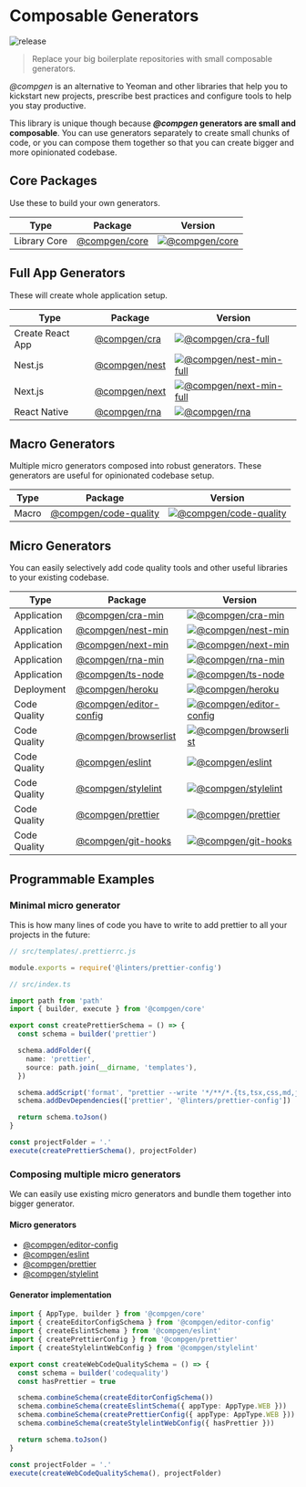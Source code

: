 # Composable Generators

![release](https://github.com/developer239/compgen/workflows/release/badge.svg)

> Replace your big boilerplate repositories with small composable generators.

_@compgen_ is an alternative to Yeoman and other libraries that help you to kickstart new projects, prescribe best practices and configure tools to help you stay productive.

This library is unique though because **_@compgen_ generators are small and composable**. You can use generators separately to create small chunks of code, or you can compose them together so that you can create bigger and more opinionated codebase.

## Core Packages

Use these to build your own generators.

| Type         | Package                             | Version                                  |
| ------------ | ----------------------------------- | ---------------------------------------- |
| Library Core | [@compgen/core](packages/core/core) | [![@compgen/core][core-badge]][core-npm] |

## Full App Generators

These will create whole application setup.

| Type             | Package                                         | Version                                                     |
| ---------------- | ----------------------------------------------- | ----------------------------------------------------------- |
| Create React App | [@compgen/cra](packages/macro-generators/cra)   | [![@compgen/cra-full][cra-full-badge]][cra-full-npm]        |
| Nest.js          | [@compgen/nest](packages/macro-generators/nest) | [![@compgen/nest-min-full][nest-full-badge]][nest-full-npm] |
| Next.js          | [@compgen/next](packages/macro-generators/next) | [![@compgen/next-min-full][next-full-badge]][next-full-npm] |
| React Native     | [@compgen/rna](packages/macro-generators/rna)   | [![@compgen/rna][rna-badge]][rna-npm]                       |

## Macro Generators

Multiple micro generators composed into robust generators. These generators are useful for opinionated codebase setup.

| Type  | Package                                                         | Version                                      |
| ----- | --------------------------------------------------------------- | -------------------------------------------- |
| Macro | [@compgen/code-quality](packages/macro-generators/code-quality) | [![@compgen/code-quality][cc-badge]][cc-npm] |

## Micro Generators

You can easily selectively add code quality tools and other useful libraries to your existing codebase.

| Type         | Package                                                           | Version                                                 |
| ------------ | ----------------------------------------------------------------- | ------------------------------------------------------- |
| Application  | [@compgen/cra-min](packages/micro-generators/cra-min)             | [![@compgen/cra-min][cra-badge]][cra-npm]               |
| Application  | [@compgen/nest-min](packages/micro-generators/nest-min)           | [![@compgen/nest-min][nest-badge]][nest-npm]            |
| Application  | [@compgen/next-min](packages/micro-generators/next-min)           | [![@compgen/next-min][next-badge]][next-npm]            |
| Application  | [@compgen/rna-min](packages/micro-generators/rna-min)             | [![@compgen/rna-min][rna-min-badge]][rna-min-npm]       |
| Application  | [@compgen/ts-node](packages/micro-generators/ts-node)             | [![@compgen/ts-node][tsnode-badge]][tsnode-npm]         |
| Deployment   | [@compgen/heroku](packages/micro-generators/heroku)               | [![@compgen/heroku][he-badge]][he-npm]                  |
| Code Quality | [@compgen/editor-config](packages/micro-generators/editor-config) | [![@compgen/editor-config][ef-badge]][ef-npm]           |
| Code Quality | [@compgen/browserlist](packages/micro-generators/browserlist)     | [![@compgen/browserlist][bl-badge]][bl-npm]             |
| Code Quality | [@compgen/eslint](packages/micro-generators/eslint)               | [![@compgen/eslint][es-badge]][es-npm]                  |
| Code Quality | [@compgen/stylelint](packages/micro-generators/stylelint)         | [![@compgen/stylelint][stylelint-badge]][stylelint-npm] |
| Code Quality | [@compgen/prettier](packages/micro-generators/prettier)           | [![@compgen/prettier][prettier-badge]][prettier-npm]    |
| Code Quality | [@compgen/git-hooks](packages/micro-generators/git-hooks)         | [![@compgen/git-hooks][gh-badge]][gh-npm]               |

## Programmable Examples

### Minimal micro generator

This is how many lines of code you have to write to add prettier to all your projects in the future:

```js
// src/templates/.prettierrc.js

module.exports = require('@linters/prettier-config')
```

```ts
// src/index.ts

import path from 'path'
import { builder, execute } from '@compgen/core'

export const createPrettierSchema = () => {
  const schema = builder('prettier')

  schema.addFolder({
    name: 'prettier',
    source: path.join(__dirname, 'templates'),
  })

  schema.addScript('format', "prettier --write '*/**/*.{ts,tsx,css,md,json}'")
  schema.addDevDependencies(['prettier', '@linters/prettier-config'])

  return schema.toJson()
}

const projectFolder = '.'
execute(createPrettierSchema(), projectFolder)
```

### Composing multiple micro generators

We can easily use existing micro generators and bundle them together into bigger generator.

#### Micro generators

- [@compgen/editor-config](/packages/micro-generators/editor-config)
- [@compgen/eslint](/packages/micro-generators/eslint)
- [@compgen/prettier](/packages/micro-generators/prettier)
- [@compgen/stylelint](/packages/micro-generators/stylelint)

#### Generator implementation

```ts
import { AppType, builder } from '@compgen/core'
import { createEditorConfigSchema } from '@compgen/editor-config'
import { createEslintSchema } from '@compgen/eslint'
import { createPrettierConfig } from '@compgen/prettier'
import { createStylelintWebConfig } from '@compgen/stylelint'

export const createWebCodeQualitySchema = () => {
  const schema = builder('codequality')
  const hasPrettier = true

  schema.combineSchema(createEditorConfigSchema())
  schema.combineSchema(createEslintSchema({ appType: AppType.WEB }))
  schema.combineSchema(createPrettierConfig({ appType: AppType.WEB }))
  schema.combineSchema(createStylelintWebConfig({ hasPrettier }))

  return schema.toJson()
}

const projectFolder = '.'
execute(createWebCodeQualitySchema(), projectFolder)
```

[core-badge]: https://badge.fury.io/js/%40compgen%2Fcore.svg
[core-npm]: https://badge.fury.io/js/%40compgen%2Fcore
[cc-badge]: https://badge.fury.io/js/%40compgen%2Fcode-quality.svg
[cc-npm]: https://badge.fury.io/js/%40compgen%2Fcode-quality
[bl-badge]: https://badge.fury.io/js/%40compgen%2Fbrowserlist.svg
[bl-npm]: https://badge.fury.io/js/%40compgen%2Fbrowserlist
[cra-badge]: https://badge.fury.io/js/%40compgen%2Fcra-min.svg
[cra-npm]: https://badge.fury.io/js/%40compgen%2Fcra-min
[ef-badge]: https://badge.fury.io/js/%40compgen%2Feditor-config.svg
[ef-npm]: https://badge.fury.io/js/%40compgen%2Feditor-config
[es-badge]: https://badge.fury.io/js/%40compgen%2Feslint.svg
[es-npm]: https://badge.fury.io/js/%40compgen%2Feslint
[gh-badge]: https://badge.fury.io/js/%40compgen%2Fgit-hooks.svg
[gh-npm]: https://badge.fury.io/js/%40compgen%2Fgit-hooks
[he-badge]: https://badge.fury.io/js/%40compgen%2Fheroku.svg
[he-npm]: https://badge.fury.io/js/%40compgen%2Fheroku
[nest-badge]: https://badge.fury.io/js/%40compgen%2Fnest-min.svg
[nest-npm]: https://badge.fury.io/js/%40compgen%2Fnest-min
[next-badge]: https://badge.fury.io/js/%40compgen%2Fnext-min.svg
[next-npm]: https://badge.fury.io/js/%40compgen%2Fnext-min
[rna-badge]: https://badge.fury.io/js/%40compgen%2Frna.svg
[rna-npm]: https://badge.fury.io/js/%40compgen%2Frna
[prettier-badge]: https://badge.fury.io/js/%40compgen%2Fprettier.svg
[prettier-npm]: https://badge.fury.io/js/%40compgen%2Fprettier
[rna-min-badge]: https://badge.fury.io/js/%40compgen%2Frna-min.svg
[rna-min-npm]: https://badge.fury.io/js/%40compgen%2Frna-min
[stylelint-badge]: https://badge.fury.io/js/%40compgen%2Fstylelint.svg
[stylelint-npm]: https://badge.fury.io/js/%40compgen%2Fstylelint
[tsnode-badge]: https://badge.fury.io/js/%40compgen%2Fts-node.svg
[tsnode-npm]: https://badge.fury.io/js/%40compgen%2Fts-node
[cra-full-badge]: https://badge.fury.io/js/%40compgen%2Fcra.svg
[cra-full-npm]: https://badge.fury.io/js/%40compgen%2Fcra
[nest-full-badge]: https://badge.fury.io/js/%40compgen%2Fnest.svg
[nest-full-npm]: https://badge.fury.io/js/%40compgen%2Fnest
[next-full-badge]: https://badge.fury.io/js/%40compgen%2Fnext.svg
[next-full-npm]: https://badge.fury.io/js/%40compgen%2Fnext
